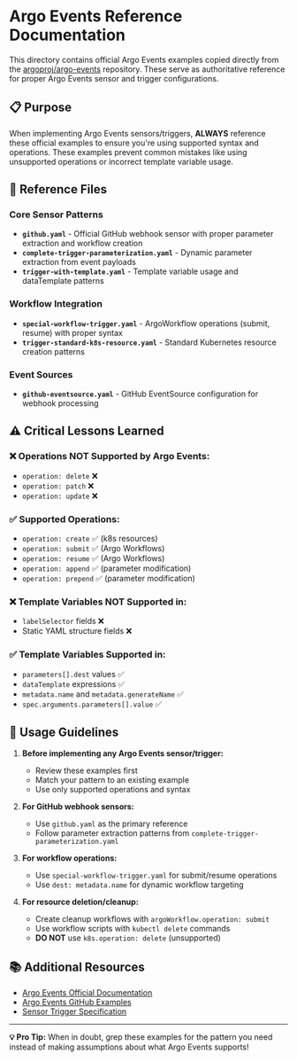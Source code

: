# Argo Events Reference Documentation

This directory contains official Argo Events examples copied directly from the [argoproj/argo-events](https://github.com/argoproj/argo-events) repository. These serve as authoritative reference for proper Argo Events sensor and trigger configurations.

## 📋 Purpose

When implementing Argo Events sensors/triggers, **ALWAYS** reference these official examples to ensure you're using supported syntax and operations. These examples prevent common mistakes like using unsupported operations or incorrect template variable usage.

## 📂 Reference Files

### Core Sensor Patterns
- **`github.yaml`** - Official GitHub webhook sensor with proper parameter extraction and workflow creation
- **`complete-trigger-parameterization.yaml`** - Dynamic parameter extraction from event payloads  
- **`trigger-with-template.yaml`** - Template variable usage and dataTemplate patterns

### Workflow Integration  
- **`special-workflow-trigger.yaml`** - ArgoWorkflow operations (submit, resume) with proper syntax
- **`trigger-standard-k8s-resource.yaml`** - Standard Kubernetes resource creation patterns

### Event Sources
- **`github-eventsource.yaml`** - GitHub EventSource configuration for webhook processing

## ⚠️ Critical Lessons Learned

### ❌ **Operations NOT Supported by Argo Events:**
- `operation: delete` ❌ 
- `operation: patch` ❌
- `operation: update` ❌

### ✅ **Supported Operations:**
- `operation: create` ✅ (k8s resources)
- `operation: submit` ✅ (Argo Workflows)  
- `operation: resume` ✅ (Argo Workflows)
- `operation: append` ✅ (parameter modification)
- `operation: prepend` ✅ (parameter modification)

### ❌ **Template Variables NOT Supported in:**
- `labelSelector` fields ❌
- Static YAML structure fields ❌

### ✅ **Template Variables Supported in:**
- `parameters[].dest` values ✅
- `dataTemplate` expressions ✅  
- `metadata.name` and `metadata.generateName` ✅
- `spec.arguments.parameters[].value` ✅

## 🎯 Usage Guidelines

1. **Before implementing any Argo Events sensor/trigger:**
   - Review these examples first
   - Match your pattern to an existing example
   - Use only supported operations and syntax

2. **For GitHub webhook sensors:**
   - Use `github.yaml` as the primary reference
   - Follow parameter extraction patterns from `complete-trigger-parameterization.yaml`

3. **For workflow operations:**
   - Use `special-workflow-trigger.yaml` for submit/resume operations
   - Use `dest: metadata.name` for dynamic workflow targeting

4. **For resource deletion/cleanup:**
   - Create cleanup workflows with `argoWorkflow.operation: submit` 
   - Use workflow scripts with `kubectl delete` commands
   - **DO NOT** use `k8s.operation: delete` (unsupported)

## 📚 Additional Resources

- [Argo Events Official Documentation](https://argoproj.github.io/argo-events/)
- [Argo Events GitHub Examples](https://github.com/argoproj/argo-events/tree/master/examples)
- [Sensor Trigger Specification](https://argoproj.github.io/argo-events/concepts/trigger/)

---

**💡 Pro Tip:** When in doubt, grep these examples for the pattern you need instead of making assumptions about what Argo Events supports!
